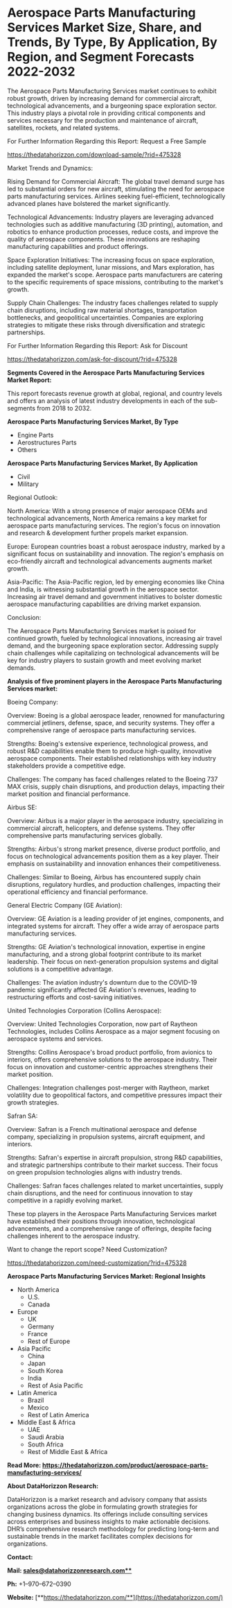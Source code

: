 ﻿
# **Aerospace Parts Manufacturing Services Market Size, Share, and Trends, By Type, By Application, By Region, and Segment Forecasts 2022-2032**
The Aerospace Parts Manufacturing Services market continues to exhibit robust growth, driven by increasing demand for commercial aircraft, technological advancements, and a burgeoning space exploration sector. This industry plays a pivotal role in providing critical components and services necessary for the production and maintenance of aircraft, satellites, rockets, and related systems.

For Further Information Regarding this Report: Request a Free Sample

<https://thedatahorizzon.com/download-sample/?rid=475328>

Market Trends and Dynamics:

Rising Demand for Commercial Aircraft: The global travel demand surge has led to substantial orders for new aircraft, stimulating the need for aerospace parts manufacturing services. Airlines seeking fuel-efficient, technologically advanced planes have bolstered the market significantly.

Technological Advancements: Industry players are leveraging advanced technologies such as additive manufacturing (3D printing), automation, and robotics to enhance production processes, reduce costs, and improve the quality of aerospace components. These innovations are reshaping manufacturing capabilities and product offerings.

Space Exploration Initiatives: The increasing focus on space exploration, including satellite deployment, lunar missions, and Mars exploration, has expanded the market's scope. Aerospace parts manufacturers are catering to the specific requirements of space missions, contributing to the market's growth.

Supply Chain Challenges: The industry faces challenges related to supply chain disruptions, including raw material shortages, transportation bottlenecks, and geopolitical uncertainties. Companies are exploring strategies to mitigate these risks through diversification and strategic partnerships.

For Further Information Regarding this Report: Ask for Discount

<https://thedatahorizzon.com/ask-for-discount/?rid=475328>



**Segments Covered in the Aerospace Parts Manufacturing Services Market Report:**

This report forecasts revenue growth at global, regional, and country levels and offers an analysis of latest industry developments in each of the sub-segments from 2018 to 2032.

**Aerospace Parts Manufacturing Services Market, By Type**

- Engine Parts
- Aerostructures Parts
- Others

**Aerospace Parts Manufacturing Services Market, By Application**

- Civil
- Military

Regional Outlook:

North America: With a strong presence of major aerospace OEMs and technological advancements, North America remains a key market for aerospace parts manufacturing services. The region's focus on innovation and research & development further propels market expansion.

Europe: European countries boast a robust aerospace industry, marked by a significant focus on sustainability and innovation. The region's emphasis on eco-friendly aircraft and technological advancements augments market growth.

Asia-Pacific: The Asia-Pacific region, led by emerging economies like China and India, is witnessing substantial growth in the aerospace sector. Increasing air travel demand and government initiatives to bolster domestic aerospace manufacturing capabilities are driving market expansion.

Conclusion:

The Aerospace Parts Manufacturing Services market is poised for continued growth, fueled by technological innovations, increasing air travel demand, and the burgeoning space exploration sector. Addressing supply chain challenges while capitalizing on technological advancements will be key for industry players to sustain growth and meet evolving market demands.

**Analysis of five prominent players in the Aerospace Parts Manufacturing Services market:**

Boeing Company:

Overview: Boeing is a global aerospace leader, renowned for manufacturing commercial jetliners, defense, space, and security systems. They offer a comprehensive range of aerospace parts manufacturing services.

Strengths: Boeing's extensive experience, technological prowess, and robust R&D capabilities enable them to produce high-quality, innovative aerospace components. Their established relationships with key industry stakeholders provide a competitive edge.

Challenges: The company has faced challenges related to the Boeing 737 MAX crisis, supply chain disruptions, and production delays, impacting their market position and financial performance.

Airbus SE:

Overview: Airbus is a major player in the aerospace industry, specializing in commercial aircraft, helicopters, and defense systems. They offer comprehensive parts manufacturing services globally.

Strengths: Airbus's strong market presence, diverse product portfolio, and focus on technological advancements position them as a key player. Their emphasis on sustainability and innovation enhances their competitiveness.

Challenges: Similar to Boeing, Airbus has encountered supply chain disruptions, regulatory hurdles, and production challenges, impacting their operational efficiency and financial performance.

General Electric Company (GE Aviation):

Overview: GE Aviation is a leading provider of jet engines, components, and integrated systems for aircraft. They offer a wide array of aerospace parts manufacturing services.

Strengths: GE Aviation's technological innovation, expertise in engine manufacturing, and a strong global footprint contribute to its market leadership. Their focus on next-generation propulsion systems and digital solutions is a competitive advantage.

Challenges: The aviation industry's downturn due to the COVID-19 pandemic significantly affected GE Aviation's revenues, leading to restructuring efforts and cost-saving initiatives.

United Technologies Corporation (Collins Aerospace):

Overview: United Technologies Corporation, now part of Raytheon Technologies, includes Collins Aerospace as a major segment focusing on aerospace systems and services.

Strengths: Collins Aerospace's broad product portfolio, from avionics to interiors, offers comprehensive solutions to the aerospace industry. Their focus on innovation and customer-centric approaches strengthens their market position.

Challenges: Integration challenges post-merger with Raytheon, market volatility due to geopolitical factors, and competitive pressures impact their growth strategies.

Safran SA:

Overview: Safran is a French multinational aerospace and defense company, specializing in propulsion systems, aircraft equipment, and interiors.

Strengths: Safran's expertise in aircraft propulsion, strong R&D capabilities, and strategic partnerships contribute to their market success. Their focus on green propulsion technologies aligns with industry trends.

Challenges: Safran faces challenges related to market uncertainties, supply chain disruptions, and the need for continuous innovation to stay competitive in a rapidly evolving market.

These top players in the Aerospace Parts Manufacturing Services market have established their positions through innovation, technological advancements, and a comprehensive range of offerings, despite facing challenges inherent to the aerospace industry.

Want to change the report scope? Need Customization?

<https://thedatahorizzon.com/need-customization/?rid=475328>

**Aerospace Parts Manufacturing Services Market: Regional Insights**

- North America
  - U.S.
  - Canada
- Europe
  - UK
  - Germany
  - France
  - Rest of Europe
- Asia Pacific
  - China
  - Japan
  - South Korea
  - India
  - Rest of Asia Pacific
- Latin America
  - Brazil
  - Mexico
  - Rest of Latin America
- Middle East & Africa
  - UAE
  - Saudi Arabia
  - South Africa
  - Rest of Middle East & Africa

**Read More: https://thedatahorizzon.com/product/aerospace-parts-manufacturing-services/**

**About DataHorizzon Research:**

DataHorizzon is a market research and advisory company that assists organizations across the globe in formulating growth strategies for changing business dynamics. Its offerings include consulting services across enterprises and business insights to make actionable decisions. DHR’s comprehensive research methodology for predicting long-term and sustainable trends in the market facilitates complex decisions for organizations.

**Contact:**

**Mail: [sales@datahorizzonresearch.com**](mailto:sales@datahorizzonresearch.com)**

**Ph:** +1–970–672–0390

**Website:** [**https://thedatahorizzon.com/**](https://thedatahorizzon.com/)


